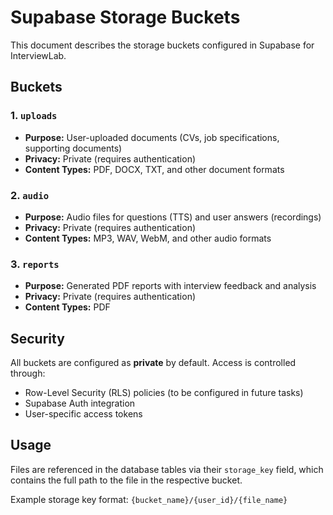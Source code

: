 # Supabase Storage Buckets

This document describes the storage buckets configured in Supabase for InterviewLab.

## Buckets

### 1. `uploads`

- **Purpose:** User-uploaded documents (CVs, job specifications, supporting documents)
- **Privacy:** Private (requires authentication)
- **Content Types:** PDF, DOCX, TXT, and other document formats

### 2. `audio`

- **Purpose:** Audio files for questions (TTS) and user answers (recordings)
- **Privacy:** Private (requires authentication)
- **Content Types:** MP3, WAV, WebM, and other audio formats

### 3. `reports`

- **Purpose:** Generated PDF reports with interview feedback and analysis
- **Privacy:** Private (requires authentication)
- **Content Types:** PDF

## Security

All buckets are configured as **private** by default. Access is controlled through:

- Row-Level Security (RLS) policies (to be configured in future tasks)
- Supabase Auth integration
- User-specific access tokens

## Usage

Files are referenced in the database tables via their `storage_key` field, which contains the full path to the file in the respective bucket.

Example storage key format: `{bucket_name}/{user_id}/{file_name}`
